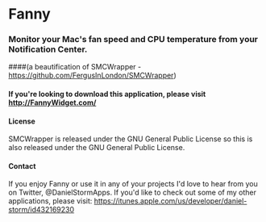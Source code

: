 # Fanny
### Monitor your Mac's fan speed and CPU temperature from your Notification Center.
####(a beautification of SMCWrapper - https://github.com/FergusInLondon/SMCWrapper)


#### If you're looking to download this application, please visit http://FannyWidget.com/


#### License
SMCWrapper is released under the GNU General Public License so this is also released under the GNU General Public License.


#### Contact
If you enjoy Fanny or use it in any of your projects I'd love to hear from you on Twitter, @DanielStormApps.
If you'd like to check out some of my other applications, please visit: https://itunes.apple.com/us/developer/daniel-storm/id432169230

